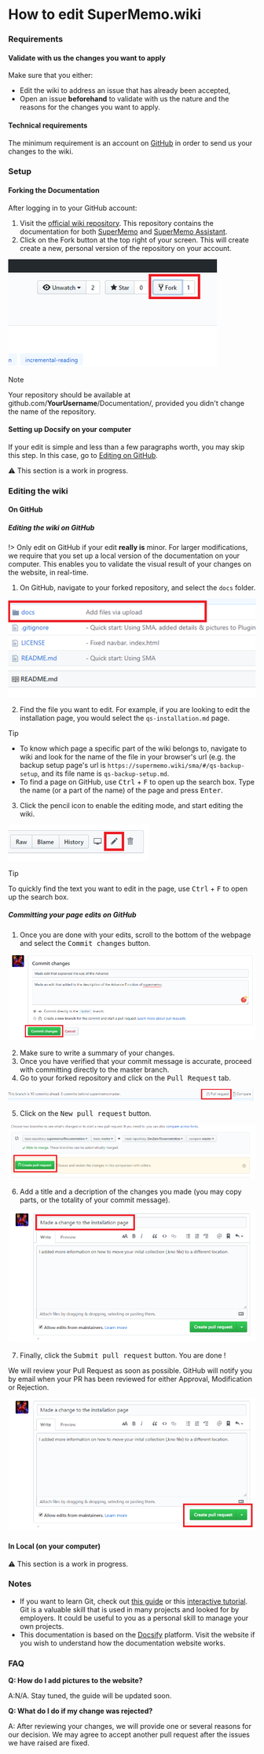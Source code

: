 # How to edit SuperMemo.wiki

### Requirements

#### Validate with us the changes you want to apply

Make sure that you either:
- Edit the wiki to address an issue that has already been accepted,
- Open an issue **beforehand** to validate with us the nature and the reasons for the changes you want to apply.

#### Technical requirements

The minimum requirement is an account on [GitHub](https://github.com/) in order to send us your changes to the wiki.

### Setup

#### Forking the Documentation

After logging in to your GitHub account:
1. Visit the [official wiki repository](https://github.com/supermemo/Documentation). This repository contains the documentation for both [SuperMemo](https://www.supermemo.wiki) and [SuperMemo Assistant](https://www.supermemo.wiki/sma).
2. Click on the Fork button at the top right of your screen. This will create create a new, personal version of the repository on your account.

![Fork Button](content/images/editwiki/forkbutton.png)

> [!NOTE]
> Your repository should be available at github.com/**YourUsername**/Documentation/, provided you didn't change the name of the repository.

#### Setting up Docsify on your computer

If your edit is simple and less than a few paragraphs worth, you may skip this step. In this case, go to [Editing on GitHub](#on-github).

⚠️ This section is a work in progress.

### Editing the wiki

#### On GitHub

##### Editing the wiki on GitHub

!> Only edit on GitHub if your edit **really is** minor. For larger modifications, we require that you set up a local version of the documentation on your computer. This enables you to validate the visual result of your changes on the website, in real-time.

1. On GitHub, navigate to your forked repository, and select the `docs` folder. 

![Docs Folder](content/images/editwiki/docsfolder.png)

2. Find the file you want to edit. For example, if you are looking to edit the installation page, you would select the `qs-installation.md` page.

> [!TIP]
> - To know which page a specific part of the wiki belongs to, navigate to wiki and look for the name of the file in your browser's url (e.g. the backup setup page's url is `https://supermemo.wiki/sma/#/qs-backup-setup`, and its file name is `qs-backup-setup.md`.
> - To find a page on GitHub, use <kbd>Ctrl</kbd> + <kbd>F</kbd> to open up the search box. Type the name (or a part of the name) of the page and press <kbd>Enter</kbd>.

3. Click the pencil icon to enable the editing mode, and start editing the wiki.

![Edit Button](content/images/editwiki/pencilicon.png)

> [!TIP]
> To quickly find the text you want to edit in the page, use <kbd>Ctrl</kbd> + <kbd>F</kbd> to open up the search box.

##### Committing your page edits on GitHub

1. Once you are done with your edits, scroll to the bottom of the webpage and select the <kbd>Commit changes</kbd> button. 

![Commit Change](content/images/editwiki/commit.png)

2. Make sure to write a summary of your changes.
3. Once you have verified that your commit message is accurate, proceed with committing directly to the master branch. 
4. Go to your forked repository and click on the <kbd>Pull Request</kbd> tab.

![Pull request Step 1](content/images/editwiki/pullreq1.png)

5. Click on the <kbd>New pull request</kbd> button.

![Pull request Step 2](content/images/editwiki/pullreq2.png)

6. Add a title and a decription of the changes you made (you may copy parts, or the totality of your commit message).

![Pull request Step 3](content/images/editwiki/pullreq3.png)

7. Finally, click the <kbd>Submit pull request</kbd> button. You are done !

We will review your Pull Request as soon as possible. GitHub will notify you by email when your PR has been reviewed for either Approval, Modification or Rejection.

![Pull request Step 4](content/images/editwiki/pullreqfinal.png)

#### In Local (on your computer)

⚠️ This section is a work in progress.

### Notes

- If you want to learn Git, check out [this guide](https://hackernoon.com/understanding-git-fcffd87c15a3) or this [interactive tutorial](https://learngitbranching.js.org/). Git is a valuable skill that is used in many projects and looked for by employers. It could be useful to you as a personal skill to manage your own projects.
- This documentation is based on the [Docsify](https://docsify.js.org/#/) platform. Visit the website if you wish to understand how the documentation website works.

### FAQ

**Q: How do I add pictures to the website?**

A:N/A. Stay tuned, the guide will be updated soon.

**Q: What do I do if my change was rejected?**

A: After reviewing your changes, we will provide one or several reasons for our decision. We may agree to accept another pull request after the issues we have raised are fixed.

